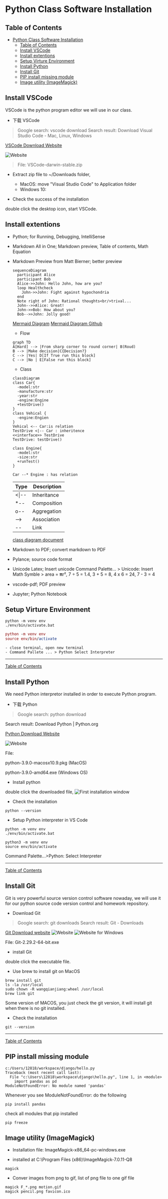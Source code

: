 # Python Class Software Installation

## Table of Contents
- [Python Class Software Installation](#python-class-software-installation)
  - [Table of Contents](#table-of-contents)
  - [Install VSCode](#install-vscode)
  - [Install extentions](#install-extentions)
  - [Setup Virture Environment](#setup-virture-environment)
  - [Install Python](#install-python)
  - [Install Git](#install-git)
  - [PIP install missing module](#pip-install-missing-module)
  - [Image utility (ImageMagick)](#image-utility-imagemagick)


## Install VSCode
VSCode is the python program editor we will use in our class.
* 下载 VSCode

>Google search: vscode download
Search result: Download Visual Studio Code - Mac, Linux, Windows

[VSCode Download Website](https://code.visualstudio.com/Download)

![Website](images/vscodeDownload.png)

> File: VSCode-darwin-stable.zip
* Extract zip file to ~/Downloads folder, 

    - MacOS: move "Visual Studio Code" to Application folder
    - Windows 10: 

* Check the success of the installation

double click the desktop icon, start VSCode.

## Install extentions
* Python; for Running, Debugging, IntelliSense 
* Markdown All in One; Markdown preview, Table of contents, Math Equation
* Markdown Preview from Matt Bierner; better preview
  ```mermaid
  sequenceDiagram
    participant Alice
    participant Bob
    Alice->>John: Hello John, how are you?
    loop Healthcheck
      John->>John: Fight against hypochondria
    end
    Note right of John: Rational thoughts<br/>trival...
    John-->>Alice: Great!
    John->>Bob: How about you?
    Bob-->>John: Jolly good!
  ```
  [Mermaid Diagram](https://mermaid-js.github.io/mermaid/#/)
  [Mermaid Diagram Github](https://github.com/mermaid-js/mermaid)
    - Flow
    ```mermaid
    graph TD
    A[Hard] --> |From sharp corner to round corner| B(Roud)
    B --> |Make decision|C{Decision?}
    C --> |Yes| D[If True run this block]
    C --> |No | E[False run this block]
    ```
    - Class
    ```mermaid
    classDiagram
    class Car{
      -model:str
      -manufacture:str
      -year:str
      -engine:Engine
      +testDrive()
    }
    class Vehical {
      -engine:Engien
    }
    Vehical <-- Car:is relation 
    TestDrive <|-- Car : inheritence
    <<interface>> TestDrive
    TestDrive: testDrive()

    class Engine{
      -model:str
      -size:str
      +runTest()
    }

    Car --* Engine : has relation
    ```
    Type | Description
    ---  | ---
    <\|--| Inheritance
    *--  | Composition
    o--  | Aggregation
    -->  | Association
    --   | Link 

    [class diagram document](https://github.com/mermaidjs/mermaidjs.github.io/blob/master/classDiagram.md)

* Markdown to PDF; convert markdown to PDF
* Pylance; source code format
* Unicode Latex; Insert unicode 
  Command Palette... > Unicode: Insert Math Symble > area = 𝛑r², 
  7 ÷ 5 = 1.4, 3 + 5 = 8, 4 x 6 = 24, 7 - 3 = 4
* vscode-pdf; PDF preview
* Jupyter; Python Notebook


## Setup Virture Environment
```Windows
python -m venv env
./env/bin/activate.bat
```

```mac
python -m venv env
source env/bin/activate
```
    - close terminal, open new terminal
    - Command Pallete ... > Python Select Interpreter

---
[Table of Contents](#table-of-contents)

## Install Python
We need Python interpretor installed in order to execute Python program.

* 下载 Python

>Google search: python download

Search result: Download Python | Python.org

[Python Download Website](https://www.python.org/downloads/)

![Website](images/pythonDownload.png)

File: 

python-3.9.0-macosx10.9.pkg (MacOS)

python-3.9.0-amd64.exe (Windows OS)

* Install python

double click the downloaded file, 
![First installation window](images/installPython.png)

* Check the installation

```
python --version
```

* Setup Python interpreter in VS Code
```DOS
python -m venv env
./env/bin/activate.bat
```

```MACOS
python3 -m venv env
source env/bin/activate
```

Command Palette...>Python: Select Interpreter

---
[Table of Contents](#table-of-contents)

## Install Git
Git is very powerful source version control software nowaday, we will use it for our python source code version control and homework repository.

* Download Git

>Google search: git downloads
Search result: Git - Downloads 

[Git Download website](https://git-scm.com/downloads)
![Website](images/gitDownload.png)
![Website for Windows](images/gitDownload4Windows.png)

File: Git-2.29.2-64-bit.exe

* install Git

double click the executable file.

* Use brew to install git on MacOS

```
brew install git
ls -la /usr/local 
sudo chown -R wangqianjiang:wheel /usr/local
brew link git
```

Some version of MACOS, you just check the git version, it will install git when there is no git installed.

* Check the installation

```
git --version
```
---
[Table of Contents](#table-of-contents)

## PIP install missing module

```
c:/Users/12818/workspace/django/hello.py
Traceback (most recent call last):
  File "c:\Users\12818\workspace\django\hello.py", line 1, in <module>
    import pandas as pd
ModuleNotFoundError: No module named 'pandas'
```
Whenever you see ModuleNotFoundError: do the following

```
pip install pandas
```

check all modules that pip installed
```
pip freeze
```

## Image utility (ImageMagick)
* Installation file: ImageMagick-x86_64-pc-windows.exe

* installed at C:\Program Files (x86)\ImageMagick-7.0.11-Q8

```
magick

```

* Conver images from png to gif, list of png file to one gif file
```
magick F_*.png motion.gif
magick pencil.png favicon.ico
```